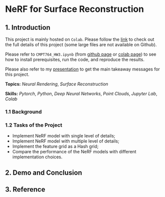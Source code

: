 # NeRF for Surface Reconstruction

## 1. Introduction

This project is mainly hosted on `Colab`. Please follow the [link](https://drive.google.com/drive/folders/1Krgtfiz_hM_lUEUqfWDTY1Xcw4Trfnea?usp=sharing) to check out the full details of this project (some large files are not available on Github).

Please refer to `CMPT764_HW3.ipynb` (from [github page](CMPT764_HW3.ipynb) or [colab page](https://colab.research.google.com/drive/1NfzIHCpZnXV7rVNSqcpHRRQu1IvbIesE?usp=sharing)) to see how to install prerequisites, run the code, and reproduce the results.

Please also refer to my [presentation](Comparison_of_NeRF_models_for_Surface_Reconstruction.pdf) to get the main takeaway messages for this project.

**Topics:** _Neural Rendering_, _Surface Reconstruction_

**Skills:** _Pytorch_, _Python_, _Deep Neural Networks_, _Point Clouds_, _Jupyter Lab_, _Colab_

### 1.1 Background

### 1.2 Tasks of the Project

- Implement NeRF model with single level of details;
- Implement NeRF model with multiple level of details;
- Implement the feature grid as a Hash grid;
- Compare the performance of the NeRF models with different implementation choices.

## 2. Demo and Conclusion



## 3. Reference
